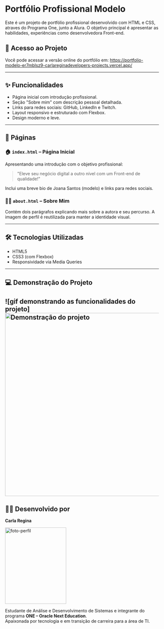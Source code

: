 
# Portfólio Profissional Modelo

Este é um projeto de portfólio profissional desenvolvido com HTML e CSS, atraves do Programa One, junto a Alura. O objetivo principal é apresentar as habilidades, experiências como desenvolvedora Front-end.

## 🔗 Acesso ao Projeto

Você pode acessar a versão online do portfólio em: https://portfolio-modelo-er7mblsz9-carlareginadevelopers-projects.vercel.app/

---

## ✨ Funcionalidades

- Página inicial com introdução profissional.
- Seção "Sobre mim" com descrição pessoal detalhada.
- Links para redes sociais: GitHub, LinkedIn e Twitch.
- Layout responsivo e estruturado com Flexbox.
- Design moderno e leve.

---

## 📌 Páginas

### 🏠 `index.html` – Página Inicial
Apresentando uma introdução com o objetivo profissional:
> "Eleve seu negócio digital a outro nível com um Front-end de qualidade!"

Inclui uma breve bio de Joana Santos (modelo) e links para redes sociais.

### 👩‍💻 `about.html` – Sobre Mim
Contém dois parágrafos explicando mais sobre a autora e seu percurso. A imagem de perfil é reutilizada para manter a identidade visual.

---

## 🛠️ Tecnologias Utilizadas

- HTML5
- CSS3 (com Flexbox)
- Responsividade via Media Queries
---
## 💻 Demonstração do Projeto
![gif demonstrando as funcionalidades do projeto] <br>
<img src="https://raw.githubusercontent.com/CarlaReginaDeveloper/portfolio-modelo/main/assets/demo.gif" width="600" alt="Demonstração do projeto" />
---

## 🙋‍♀️ Desenvolvido por


**Carla Regina**

<img src="https://github.com/user-attachments/assets/cbb3cd4a-a511-49e2-96e9-eea7b9063fca" width="200" height="250" alt="foto-perfil"/>

Estudante de Análise e Desenvolvimento de Sistemas e integrante do programa **ONE – Oracle Next Education**.  
Apaixonada por tecnologia e em transição de carreira para a área de TI.
